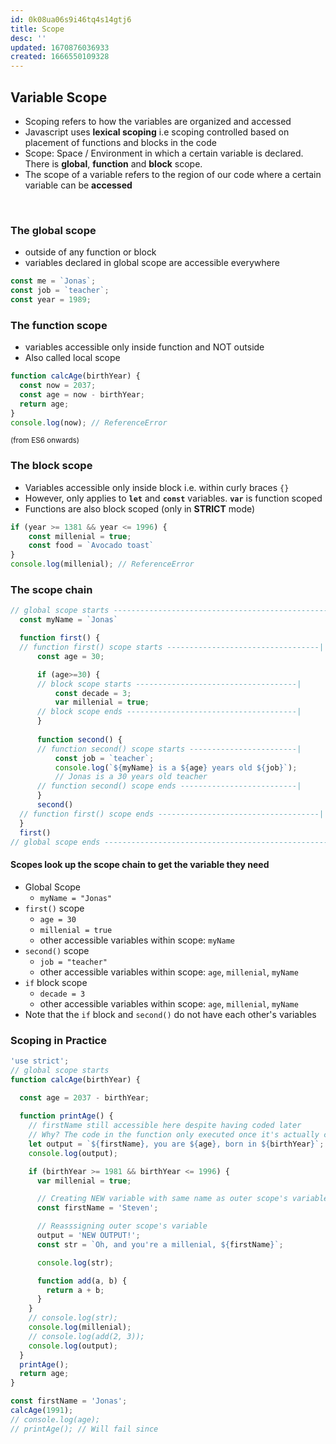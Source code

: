 ```yaml
---
id: 0k08ua06s9i46tq4s14gtj6
title: Scope
desc: ''
updated: 1670876036933
created: 1666550109328
---
```


## Variable Scope
- Scoping refers to how the variables are organized and accessed
- Javascript uses **lexical scoping** i.e scoping controlled based on placement of functions and blocks in the code
- Scope: Space / Environment in which a certain variable is declared. There is **global**, **function** and **block** scope. 
- The scope of a variable refers to the region of our code where a certain variable can be **accessed**

<br>

### The **global** scope
- outside of any function or block
- variables declared in global scope are accessible everywhere

```js
const me = `Jonas`;
const job = `teacher`;
const year = 1989;
```

### The **function** scope
- variables accessible only inside function and NOT outside
- Also called local scope

```js
function calcAge(birthYear) {
  const now = 2037;
  const age = now - birthYear;
  return age;
}
console.log(now); // ReferenceError
```
<small>(from ES6 onwards)</small> 
### The **block** scope

- Variables accessible only inside block i.e. within curly braces `{}`
- However, only applies to **`let`** and **`const`** variables. **`var`** is function scoped
- Functions are also block scoped (only in **STRICT** mode)
  
```js
if (year >= 1381 && year <= 1996) {
    const millenial = true;
    const food = `Avocado toast`
}
console.log(millenial); // ReferenceError
```

### The scope chain 

```js
// global scope starts --------------------------------------------------|
  const myName = `Jonas`

  function first() {
  // function first() scope starts ----------------------------------| 
      const age = 30;

      if (age>=30) {
      // block scope starts ------------------------------------|  
          const decade = 3;
          var millenial = true;
      // block scope ends --------------------------------------|      
      }
      
      function second() {
      // function second() scope starts ------------------------|  
          const job = `teacher`;
          console.log(`${myName} is a ${age} years old ${job}`);
          // Jonas is a 30 years old teacher
      // function second() scope ends --------------------------|      
      }
      second()
  // function first() scope ends ------------------------------------|     
  }
  first()
// global scope ends ----------------------------------------------------|  
``` 
#### Scopes look up the scope chain to get the variable they need
- Global Scope
  - `myName = "Jonas"`
- `first()` scope
  - `age = 30`
  - `millenial = true`
  - other accessible variables within scope: `myName`
- `second()` scope
  - `job = "teacher"`
  - other accessible variables within scope: `age`, `millenial`, `myName`
- `if` block scope
  - `decade = 3`
  - other accessible variables within scope: `age`, `millenial`, `myName`
- Note that the `if` block and `second()` do not have each other's variables

### Scoping in Practice

```js
'use strict';
// global scope starts
function calcAge(birthYear) {
    
  const age = 2037 - birthYear;

  function printAge() {
    // firstName still accessible here despite having coded later
    // Why? The code in the function only executed once it's actually called
    let output = `${firstName}, you are ${age}, born in ${birthYear}`;
    console.log(output);

    if (birthYear >= 1981 && birthYear <= 1996) {
      var millenial = true;

      // Creating NEW variable with same name as outer scope's variable
      const firstName = 'Steven';

      // Reasssigning outer scope's variable
      output = 'NEW OUTPUT!';
      const str = `Oh, and you're a millenial, ${firstName}`;

      console.log(str);

      function add(a, b) {
        return a + b;
      }
    }
    // console.log(str);
    console.log(millenial);
    // console.log(add(2, 3));
    console.log(output);
  }
  printAge();
  return age;
}

const firstName = 'Jonas';
calcAge(1991);
// console.log(age);
// printAge(); // Will fail since 
```